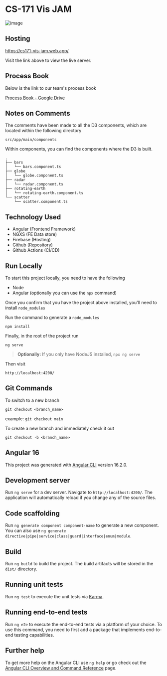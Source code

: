 # CS-171 Vis JAM

![image](https://github.com/estrellajm/cs171-vis-jam/assets/104507318/3d2b9abc-b688-4150-ae57-aa98f0d0cfe5)


## Hosting
https://cs171-vis-jam.web.app/

Visit the link above to view the live server.

## Process Book

Below is the link to our team's process book

[Process Book - Google Drive](https://docs.google.com/document/d/1S9Q-4hUzh9FjuUb7bH_uFZvz2amB4Qqf9EyxCqESPmo/edit#heading=h.r7owtswhdbft)

## Notes on Comments

The comments have been made to all the D3 components, which are located within the following directory

```
src/app/main/components
```

Within components, you can find the components where the D3 is built.
```
.
├── bars
│   └── bars.component.ts
├── globe
│   └── globe.component.ts
├── radar
│   └── radar.component.ts
├── rotating-earth
│   └── rotating-earth.component.ts
└── scatter
    └── scatter.component.ts
```

## Technology Used

- Angular (Frontend Framework)
- NGXS (FE Data store)
- Firebase (Hosting)
- Github (Repository)
- Github Actions (CI/CD)


## Run Locally
To start this project locally, you need to have the following
- Node
- Angular (optionally you can use the `npx` command)


Once you confirm that you have the project above installed, you'll need to install `node_modules`

Run the command to generate a `node_modules`
```
npm install
```

Finally, in the root of the project run 
```
ng serve
``` 
> **Optionally:** If you only have NodeJS installed, `npx ng serve`

Then visit 
```
http://localhost:4200/
```

## Git Commands

To switch to a new branch
```
git checkout <branch_name>
```
example: `git checkout main`

To create a new branch and immediately check it out
```
git checkout -b <branch_name>
```


## Angular 16
This project was generated with [Angular CLI](https://github.com/angular/angular-cli) version 16.2.0.

## Development server

Run `ng serve` for a dev server. Navigate to `http://localhost:4200/`. The application will automatically reload if you change any of the source files.

## Code scaffolding

Run `ng generate component component-name` to generate a new component. You can also use `ng generate directive|pipe|service|class|guard|interface|enum|module`.

## Build

Run `ng build` to build the project. The build artifacts will be stored in the `dist/` directory.

## Running unit tests

Run `ng test` to execute the unit tests via [Karma](https://karma-runner.github.io).

## Running end-to-end tests

Run `ng e2e` to execute the end-to-end tests via a platform of your choice. To use this command, you need to first add a package that implements end-to-end testing capabilities.

## Further help

To get more help on the Angular CLI use `ng help` or go check out the [Angular CLI Overview and Command Reference](https://angular.io/cli) page.

